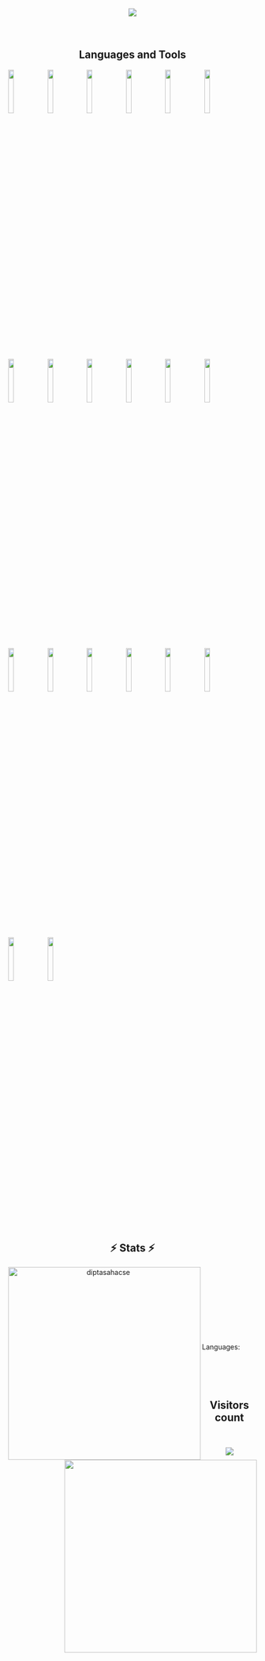 <h1 align="center">
  <a href="https://git.io/typing-svg">
    <img src="https://readme-typing-svg.herokuapp.com/?lines=Hello,+There!+%F0%9F%91%8B;This+is+Dipta+Saha;Nice+to+meet+you!&center=true&size=30">
  </a>
</h1>
<br>
<h2 align="center">Languages and Tools</h2>
<p>
  <code><img width="15%" src="https://www.vectorlogo.zone/logos/w3_html5/w3_html5-ar21.svg"></code>
  <code><img width="15%" src="https://www.vectorlogo.zone/logos/w3_css/w3_css-ar21.svg"></code>
  <code><img width="15%" src="https://www.vectorlogo.zone/logos/git-scm/git-scm-ar21.svg"></code>
  <code><img width="15%" src="https://www.vectorlogo.zone/logos/github/github-ar21.svg"></code>
  <code><img width="15%" src="https://www.vectorlogo.zone/logos/figma/figma-ar21.svg"></code>
  <code><img width="15%" src="https://www.vectorlogo.zone/logos/getbootstrap/getbootstrap-ar21.svg"></code>
  <code><img width="15%" src="https://www.vectorlogo.zone/logos/sass-lang/sass-lang-ar21.svg"></code>
  <code><img width="15%" src="https://www.vectorlogo.zone/logos/tailwindcss/tailwindcss-ar21.svg"></code>
  <code><img width="15%" src="https://www.vectorlogo.zone/logos/javascript/javascript-ar21.svg"></code>
  <code><img width="15%" src="https://www.vectorlogo.zone/logos/reactjs/reactjs-ar21.svg"></code>
  <code><img width="15%" src="https://www.vectorlogo.zone/logos/expressjs/expressjs-ar21.svg"></code>
  <code><img width="15%" src="https://www.vectorlogo.zone/logos/nodejs/nodejs-ar21.svg"></code>
  <code><img width="15%" src="https://www.vectorlogo.zone/logos/mongodb/mongodb-ar21.svg"></code>
  <code><img width="15%" src="https://www.vectorlogo.zone/logos/npmjs/npmjs-ar21.svg"></code>
  <code><img width="15%" src="https://www.vectorlogo.zone/logos/yarnpkg/yarnpkg-ar21.svg"></code>
  <code><img width="15%" src="https://www.vectorlogo.zone/logos/js_webpack/js_webpack-ar21.svg"></code>
  <code><img width="15%" src="https://www.vectorlogo.zone/logos/axios/axios-ar21.svg"></code>
  <code><img width="15%" src="https://www.vectorlogo.zone/logos/java/java-ar21.svg"></code>
  <code><img width="15%" src="https://www.vectorlogo.zone/logos/python/python-ar21.svg"></code>
  <code><img width="15%" src="https://www.vectorlogo.zone/logos/android/android-ar21.svg"></code>
</p>
<h2 align="center">⚡ Stats ⚡</h2>
<p align=""center>
<div align=center>
    <a href="https://github.com/diptasahacse/github-readme-streak-stats" title="Go to Source">
      <img align="left" width=390 src="https://github-readme-streak-stats.herokuapp.com/?user=diptasahacse&theme=react&border=61dafb&hide_border=true" alt="diptasahacse" />
    </a>
    <a href="https://github.com/diptasahacse/github-readme-stats" title="Go to Source">
      <img align="right" width=390 src="https://github-readme-stats.vercel.app/api?username=diptasahacse&show_icons=true&theme=react&border_color=61dafb&hide_border=true" />
    </a>
  </div>  
</p>
<br><br><br><br><br><br><br><br><br>
Languages:
<br>
<br>

<br>
<br>
<br>
<h2 align="center">Visitors count</h2>
<br>
<p align="center">
  <img src="https://profile-counter.glitch.me/diptasahacse/count.svg" />
</p>
